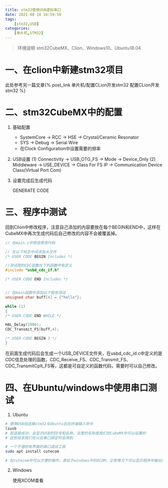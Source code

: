 ```yaml
---
title: stm32使用USB虚拟串口
date: 2021-08-18 16:59:50
tags: 
    [stm32,USB] 
categories: 
    [单片机,STM32]
---
```


> 环境说明
> stm32CubeMX、Clion、Windows10、Ubuntu18.04

# 一、在clion中新建stm32项目

此处参考另一篇文章{% post_link 单片机/配置CLion开发stm32  配置CLion开发stm32 %}

# 二、stm32CubeMX中的配置

1. 基础配置
   + SystemCore -> RCC -> HSE -> Crystal/Ceramic Resonator
   + SYS -> Debug -> Serial Wire
   + 在Clock Configuration中设置需要的频率

2. USB设置
   (1) Connectivity -> USB_OTG_FS -> Mode -> Device_Only
   (2) Middleware -> USE_DEVICE -> Class For FS IP -> Communication Device Class(Virtual Port Com)

3. 设置完成后生成代码

    GENERATE CODE

# 三、程序中测试

回到Clion中修改程序，注意自己添加的内容要放在每个BEGIN和END中，这样在CubeMX中再次生成代码后自己修改的内容不会被覆盖掉。

```C
// 在main.c中修改修改代码

// 在以下标志中间添加头文件
/* USER CODE BEGIN Includes */

//测试用的CDC函数在下列函数中有定义
#include "usbd_cdc_if.h"

/* USER CODE END Includes */


// 在main函数中添加以下程序测试
unsigned char buff[4] = {"hello"};

while (1)
{
/* USER CODE END WHILE */    

HAL_Delay(1000);
CDC_Transmit_FS(buff,4);

/* USER CODE BEGIN 3 */
}

```

在前面生成代码后会生成一个USB_DEVICE文件夹，在usbd_cdc_id.c中定义的是CDC信息处理的函数，CDC_Receive_FS、CDC_Transmit_FS、CDC_TransmitCplt_FS等，这都是可自定义的函数代码，需要时可以自己修改。

# 四、在Ubuntu/windows中使用串口测试
1. Ubuntu

```bash
# 使用USB线连接stm32与Ubuntu后在终端输入命令
lsusb
# 若连接成功，会显示USB的ID号和名称。这里的名称是我们在CubeMX中可以设置的
# 这些信息我们在以后串口绑定时会用到

# 一个不错的有界面的串口调试工具
sudo apt install cutecom

# 在cutecom中可以方便的操作，类似于windows中的XCOM，正常情况下可以显示程序中输出的字符串 
```

2. Windows

    使用XCOM查看
